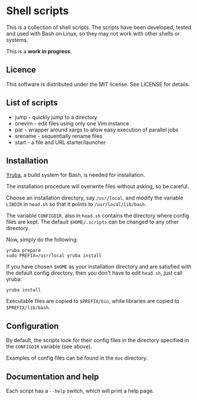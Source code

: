 Shell scripts
======================================================================

This is a collection of shell scripts. The scripts have been developed,
tested and used with Bash on Linux, so they may not work with other shells
or systems.

This is a **work in progress**.

Licence
------------------------------

This software is distributed under the MIT license. See LICENSE for
details.

List of scripts
------------------------------

- jump      - quickly jump to a directory
- onevim    - edit files using only one Vim instance
- par       - wrapper around xargs to allow easy execution of parallel jobs
- srename   - sequentially rename files
- start     - a file and URL starter/launcher

Installation
------------------------------

[Yruba](https://github.com/morhekil/yruba), a build system for Bash, is needed
for installation.

The installation procedure will overwrite files without asking, so be
careful.

Choose an installation directory, say `/usr/local`, and modify the variable
`LIBDIR` in `head.sh` so that it points to `/usr/local/lib/bash`. 

The variable `CONFIGDIR`, also in `head.sh` contains the directory where
config files are kept. The default `$HOME/.scripts` can be changed to
any other directory.

Now, simply do the following:

    yruba prepare
    sudo PREFIX=/usr/local yruba install

If you have chosen `$HOME` as your installation directory and are
satisfied with the default config directory, then you don't have to edit
`head.sh`, just call yruba:

    yruba install

Executable files are copied to `$PREFIX/bin`, while libraries are copied to
`$PREFIX/lib/bash`.

Configuration
------------------------------

By default, the scripts look for their config files in the directory
specified in the `CONFIGDIR` variable (see above). 

Examples of config files can be found in the `doc` directory.

Documentation and help
------------------------------

Each script has a `--help` switch, which will print a help page.

